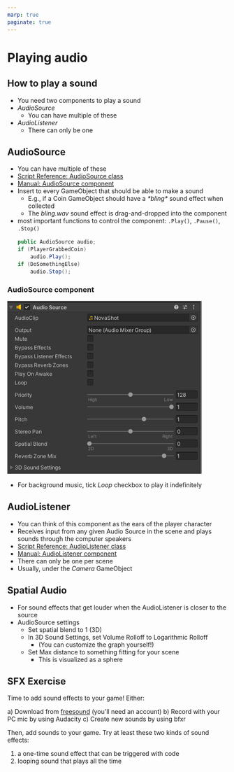 ```yaml
---
marp: true
paginate: true
---
```

<!-- headingDivider: 3 -->
<!-- class: default -->

# Playing audio

## How to play a sound

* You need two components to play a sound
* *AudioSource*
  * You can have multiple of these
* *AudioListener*
  * There can only be one

## AudioSource

* You can have multiple of these
* [Script Reference: AudioSource class](https://docs.unity3d.com/ScriptReference/AudioSource.html)
* [Manual: AudioSource component](https://docs.unity3d.com/Manual/class-AudioSource.html)
* Insert to every GameObject that should be able to make a sound
  * E.g., if a Coin GameObject should have a *\*bling\** sound effect when collected
  * The *bling.wav* sound effect is drag-and-dropped into the component 
* most important functions to control the component: `.Play()`, `.Pause()`, `.Stop()`
  ```c#
  public AudioSource audio;
  if (PlayerGrabbedCoin)
      audio.Play();
  if (DoSomethingElse)
      audio.Stop();
  ```
### AudioSource component

![](imgs/audio-source.png)

* For background music, tick *Loop* checkbox to play it indefinitely

## AudioListener

* You can think of this component as the ears of the player character
* Receives input from any given Audio Source in the scene and plays sounds through the computer speakers
* [Script Reference: AudioListener class](https://docs.unity3d.com/ScriptReference/AudioListener.html)
* [Manual: AudioListener component](https://docs.unity3d.com/Manual/class-AudioListener.html)
* There can only be one per scene
* Usually, under the *Camera* GameObject

## Spatial Audio

* For sound effects that get louder when the AudioListener is closer to the source 
* AudioSource settings
  * Set spatial blend to 1 (3D)
  * In 3D Sound Settings, set Volume Rolloff to Logarithmic Rolloff
    * (You can customize the graph yourself!)
  * Set Max distance to something fitting for your scene
    * This is visualized as a sphere
<!-- _footer: "[Scott Rowell Video: Unity Spatial Audio](https://www.youtube.com/watch?v=_2BhQN7-bGk)" -->

## SFX Exercise
<!-- _backgroundColor: Khaki -->

Time to add sound effects to your game! Either:

a) Download from [freesound](https://freesound.org/) (you'll need an account)
b) Record with your PC mic by using Audacity
c) Create new sounds by using bfxr

Then, add sounds to your game. Try at least these two kinds of sound effects:

1) a one-time sound effect that can be triggered with code
2) looping sound that plays all the time